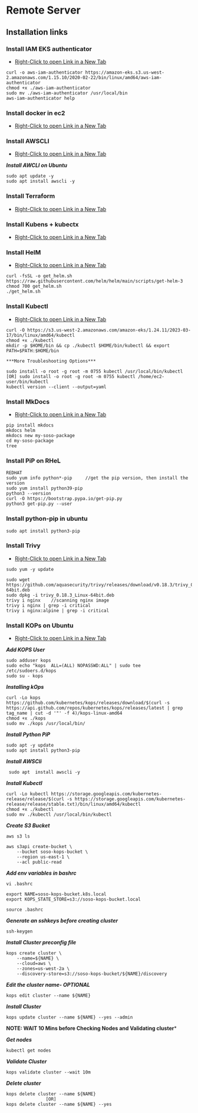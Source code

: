 # Remote Server

## Installation links

### Install IAM EKS authenticator 
  - [Right-Click to open Link in a New Tab](https://docs.aws.amazon.com/eks/latest/userguide/install-aws-iam-authenticator.html)
```
curl -o aws-iam-authenticator https://amazon-eks.s3.us-west-2.amazonaws.com/1.15.10/2020-02-22/bin/linux/amd64/aws-iam-authenticator
chmod +x ./aws-iam-authenticator
sudo mv ./aws-iam-authenticator /usr/local/bin
aws-iam-authenticator help
```
### Install docker in ec2 
  - [Right-Click to open Link in a New Tab](https://docs.aws.amazon.com/AmazonECS/latest/developerguide/create-container-image.html)

### Install AWSCLI 
  - [Right-Click to open Link in a New Tab](https://docs.aws.amazon.com/cli/latest/userguide/getting-started-install.html)

***Install AWCLI on Ubuntu***

```
sudo apt update -y
sudo apt install awscli -y
```

### Install Terraform 
  - [Right-Click to open Link in a New Tab](https://developer.hashicorp.com/terraform/tutorials/aws-get-started/install-cli)

### Install Kubens + kubectx 
  - [Right-Click to open Link in a New Tab](https://github.com/ahmetb/kubectx#installation) 

### Install HelM 
  - [Right-Click to open Link in a New Tab](https://helm.sh/docs/intro/install/)
```
curl -fsSL -o get_helm.sh https://raw.githubusercontent.com/helm/helm/main/scripts/get-helm-3
chmod 700 get_helm.sh
./get_helm.sh
```

### Install Kubectl 
  - [Right-Click to open Link in a New Tab](https://docs.aws.amazon.com/eks/latest/userguide/install-kubectl)
```
curl -O https://s3.us-west-2.amazonaws.com/amazon-eks/1.24.11/2023-03-17/bin/linux/amd64/kubectl
chmod +x ./kubectl
mkdir -p $HOME/bin && cp ./kubectl $HOME/bin/kubectl && export PATH=$PATH:$HOME/bin

***More Troubleshooting Options***

sudo install -o root -g root -m 0755 kubectl /usr/local/bin/kubectl
[OR] sudo install -o root -g root -m 0755 kubectl /home/ec2-user/bin/kubectl
kubectl version --client --output=yaml
```

### Install MkDocs 
  - [Right-Click to open Link in a New Tab](https://www.mkdocs.org/user-guide/installation/)
```
pip install mkdocs
mkdocs helm
mkdocs new my-soso-package
cd my-soso-package
tree
```

### Install PiP on RHeL
```
REDHAT
sudo yum info python*-pip     //get the pip version, then install the version
sudo yum install python39-pip
python3 --version
curl -O https://bootstrap.pypa.io/get-pip.py
python3 get-pip.py --user
```

### Install python-pip in ubuntu
```
sudo apt install python3-pip
```

### Install Trivy 
  - [Right-Click to open Link in a New Tab](https://aquasecurity.github.io/trivy/v0.18.3/installation/)

```
sudo yum -y update

sudo wget https://github.com/aquasecurity/trivy/releases/download/v0.18.3/trivy_0.18.3_Linux-64bit.deb
sudo dpkg -i trivy_0.18.3_Linux-64bit.deb
trivy i nginx    //scanning nginx image
trivy i nginx | grep -i critical
trivy i nginx:alpine | grep -i critical
```

### Install KOPs on Ubuntu

- [Right-Click to open Link in a New Tab](https://kops.sigs.k8s.io/getting_started/aws/)


***Add KOPS User***

```
sudo adduser kops
sudo echo "kops  ALL=(ALL) NOPASSWD:ALL" | sudo tee /etc/sudoers.d/kops
sudo su - kops
```
***Installing kOps***

```
curl -Lo kops https://github.com/kubernetes/kops/releases/download/$(curl -s https://api.github.com/repos/kubernetes/kops/releases/latest | grep tag_name | cut -d '"' -f 4)/kops-linux-amd64
chmod +x ./kops
sudo mv ./kops /usr/local/bin/
```
***Install Python PiP***

```
sudo apt -y update
sudo apt install python3-pip
```

***Install AWSCli***

```
 sudo apt  install awscli -y
```

***Install Kubectl***

```
curl -Lo kubectl https://storage.googleapis.com/kubernetes-release/release/$(curl -s https://storage.googleapis.com/kubernetes-release/release/stable.txt)/bin/linux/amd64/kubectl
chmod +x ./kubectl
sudo mv ./kubectl /usr/local/bin/kubectl
```

***Create S3 Bucket***

```
aws s3 ls

aws s3api create-bucket \
    --bucket soso-kops-bucket \
    --region us-east-1 \
    --acl public-read
```

***Add env variables in bashrc***

```
vi .bashrc

export NAME=soso-kops-bucket.k8s.local                               
export KOPS_STATE_STORE=s3://soso-kops-bucket.local 
 
source .bashrc
```

***Generate an sshkeys before creating cluster***

```
ssh-keygen
```

***Install Cluster preconfig file***

```
kops create cluster \
    --name=${NAME} \
    --cloud=aws \
    --zones=us-west-2a \
    --discovery-store=s3://soso-kops-bucket/${NAME}/discovery
```

***Edit the cluster name- OPTIONAL***

```
kops edit cluster --name ${NAME}
```

***Install Cluster***

```
kops update cluster --name ${NAME} --yes --admin
```
**NOTE: WAIT 10 Mins before Checking Nodes and Validating cluster***

***Get nodes***

```
kubectl get nodes
```

***Validate Cluster***

```
kops validate cluster --wait 10m
```

***Delete cluster***

```
kops delete cluster --name ${NAME}
               [OR]
kops delete cluster --name ${NAME} --yes
```

